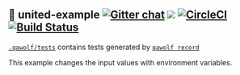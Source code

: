 ## 🐺 united-example [![Gitter chat](https://badges.gitter.im/qawolf/gitter.png)](https://gitter.im/qawolf/community) [![](https://github.com/qawolf/united-example/workflows/qawolf/badge.svg)](https://github.com/qawolf/united-example/actions) [![CircleCI](https://circleci.com/gh/qawolf/united-example.svg?style=svg)](https://circleci.com/gh/qawolf/united-example) [![Build Status](https://dev.azure.com/perljonathan/united-example/_apis/build/status/qawolf.united-example?branchName=master)](https://dev.azure.com/perljonathan/united-example/_build/latest?definitionId=4&branchName=master)

[`.qawolf/tests`](https://github.com/qawolf/united-example/tree/master/.qawolf/tests) contains tests generated by [`qawolf record`](https://github.com/qawolf/qawolf)

This example changes the input values with environment variables.
